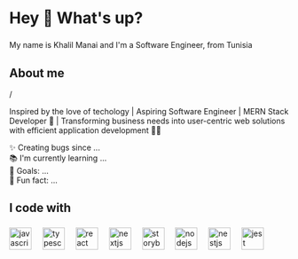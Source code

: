 <h1 align="left">Hey 👋 What's up?</h1>

###

<p align="left">
  My name is Khalil Manai and I'm a Software Engineer, from Tunisia
</p>

###

<h2 align="left">About me</h2>
/

<p>
  Inspired by the love of techology | Aspiring Software Engineer | MERN Stack
  Developer 🌟 | Transforming business needs into user-centric web solutions
  with efficient application development 🚀🌐
</p>

<p align="left">
  ✨ Creating bugs since ...<br />📚 I'm currently learning ...<br />🎯 Goals:
  ...<br />🎲 Fun fact: ...
</p>

###

<h2 align="left">I code with</h2>

###

<div align="left">
  <img
    src="https://cdn.jsdelivr.net/gh/devicons/devicon/icons/javascript/javascript-original.svg"
    height="40"
    alt="javascript logo" />
  <img width="12" />
  <img
    src="https://cdn.jsdelivr.net/gh/devicons/devicon/icons/typescript/typescript-original.svg"
    height="40"
    alt="typescript logo" />
  <img width="12" />
  <img
    src="https://cdn.jsdelivr.net/gh/devicons/devicon/icons/react/react-original.svg"
    height="40"
    alt="react logo" />
  <img width="12" />
  <img
    src="https://cdn.jsdelivr.net/gh/devicons/devicon/icons/nextjs/nextjs-original.svg"
    height="40"
    alt="nextjs logo" />
  <img width="12" />
  <img
    src="https://cdn.jsdelivr.net/gh/devicons/devicon/icons/storybook/storybook-original.svg"
    height="40"
    alt="storybook logo" />
  <img width="12" />
  <img
    src="https://cdn.jsdelivr.net/gh/devicons/devicon/icons/nodejs/nodejs-original.svg"
    height="40"
    alt="nodejs logo" />
  <img width="12" />
  <img
    src="https://cdn.jsdelivr.net/gh/devicons/devicon/icons/nestjs/nestjs-plain.svg"
    height="40"
    alt="nestjs logo" />
  <img width="12" />
  <img
    src="https://cdn.jsdelivr.net/gh/devicons/devicon/icons/jest/jest-plain.svg"
    height="40"
    alt="jest logo" />
</div>

###
